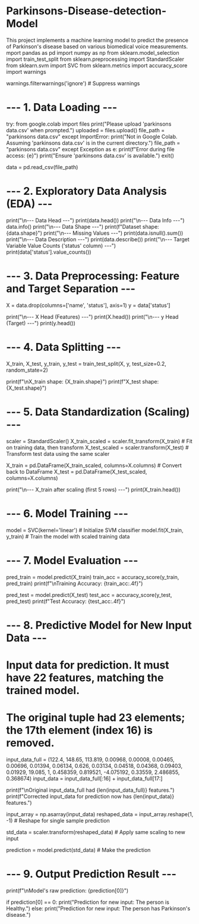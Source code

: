 # Parkinsons-Disease-detection-Model
This project implements a machine learning model to predict the presence of Parkinson's disease based on various biomedical voice measurements.
mport pandas as pd
import numpy as np
from sklearn.model_selection import train_test_split
from sklearn.preprocessing import StandardScaler
from sklearn.svm import SVC
from sklearn.metrics import accuracy_score
import warnings

warnings.filterwarnings('ignore') # Suppress warnings

# --- 1. Data Loading ---
try:
    from google.colab import files
    print("Please upload 'parkinsons data.csv' when prompted.")
    uploaded = files.upload()
    file_path = "parkinsons data.csv"
except ImportError:
    print("Not in Google Colab. Assuming 'parkinsons data.csv' is in the current directory.")
    file_path = "parkinsons data.csv"
except Exception as e:
    print(f"Error during file access: {e}")
    print("Ensure 'parkinsons data.csv' is available.")
    exit()

data = pd.read_csv(file_path)

# --- 2. Exploratory Data Analysis (EDA) ---
print("\n--- Data Head ---")
print(data.head())
print("\n--- Data Info ---")
data.info()
print("\n--- Data Shape ---")
print(f"Dataset shape: {data.shape}")
print("\n--- Missing Values ---")
print(data.isnull().sum())
print("\n--- Data Description ---")
print(data.describe())
print("\n--- Target Variable Value Counts ('status' column) ---")
print(data['status'].value_counts())

# --- 3. Data Preprocessing: Feature and Target Separation ---
X = data.drop(columns=['name', 'status'], axis=1)
y = data['status']

print("\n--- X Head (Features) ---")
print(X.head())
print("\n--- y Head (Target) ---")
print(y.head())

# --- 4. Data Splitting ---
X_train, X_test, y_train, y_test = train_test_split(X, y, test_size=0.2, random_state=2)

print(f"\nX_train shape: {X_train.shape}")
print(f"X_test shape: {X_test.shape}")

# --- 5. Data Standardization (Scaling) ---
scaler = StandardScaler()
X_train_scaled = scaler.fit_transform(X_train) # Fit on training data, then transform
X_test_scaled = scaler.transform(X_test)     # Transform test data using the same scaler

X_train = pd.DataFrame(X_train_scaled, columns=X.columns) # Convert back to DataFrame
X_test = pd.DataFrame(X_test_scaled, columns=X.columns)

print("\n--- X_train after scaling (first 5 rows) ---")
print(X_train.head())

# --- 6. Model Training ---
model = SVC(kernel='linear') # Initialize SVM classifier
model.fit(X_train, y_train)  # Train the model with scaled training data

# --- 7. Model Evaluation ---
pred_train = model.predict(X_train)
train_acc = accuracy_score(y_train, pred_train)
print(f"\nTraining Accuracy: {train_acc:.4f}")

pred_test = model.predict(X_test)
test_acc = accuracy_score(y_test, pred_test)
print(f"Test Accuracy: {test_acc:.4f}")

# --- 8. Predictive Model for New Input Data ---
# Input data for prediction. It must have 22 features, matching the trained model.
# The original tuple had 23 elements; the 17th element (index 16) is removed.
input_data_full = (122.4, 148.65, 113.819, 0.00968, 0.00008, 0.00465, 0.00696, 0.01394, 0.06134, 0.626, 0.03134, 0.04518, 0.04368, 0.09403, 0.01929, 19.085, 1, 0.458359, 0.819521, -4.075192, 0.33559, 2.486855, 0.368674)
input_data = input_data_full[:16] + input_data_full[17:]

print(f"\nOriginal input_data_full had {len(input_data_full)} features.")
print(f"Corrected input_data for prediction now has {len(input_data)} features.")

input_array = np.asarray(input_data)
reshaped_data = input_array.reshape(1, -1) # Reshape for single sample prediction

std_data = scaler.transform(reshaped_data) # Apply same scaling to new input

prediction = model.predict(std_data) # Make the prediction

# --- 9. Output Prediction Result ---
print(f"\nModel's raw prediction: {prediction[0]}")

if prediction[0] == 0:
    print("Prediction for new input: The person is Healthy.")
else:
    print("Prediction for new input: The person has Parkinson's disease.")
